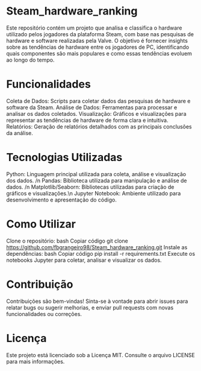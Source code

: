 # Steam_hardware_ranking

Este repositório contém um projeto que analisa e classifica o hardware utilizado pelos jogadores da plataforma Steam, com base nas pesquisas de hardware e software realizadas pela Valve. O objetivo é fornecer insights sobre as tendências de hardware entre os jogadores de PC, identificando quais componentes são mais populares e como essas tendências evoluem ao longo do tempo.

# Funcionalidades
Coleta de Dados: Scripts para coletar dados das pesquisas de hardware e software da Steam.
Análise de Dados: Ferramentas para processar e analisar os dados coletados.
Visualização: Gráficos e visualizações para representar as tendências de hardware de forma clara e intuitiva.
Relatórios: Geração de relatórios detalhados com as principais conclusões da análise.

# Tecnologias Utilizadas
Python: Linguagem principal utilizada para coleta, análise e visualização dos dados. /n
Pandas: Biblioteca utilizada para manipulação e análise de dados. /n
Matplotlib/Seaborn: Bibliotecas utilizadas para criação de gráficos e visualizações.\n
Jupyter Notebook: Ambiente utilizado para desenvolvimento e apresentação do código.

# Como Utilizar
Clone o repositório:
bash
Copiar código
git clone https://github.com/fbgrangeiro98/Steam_hardware_ranking.git
Instale as dependências:
bash
Copiar código
pip install -r requirements.txt
Execute os notebooks Jupyter para coletar, analisar e visualizar os dados.

# Contribuição
Contribuições são bem-vindas! Sinta-se à vontade para abrir issues para relatar bugs ou sugerir melhorias, e enviar pull requests com novas funcionalidades ou correções.

# Licença
Este projeto está licenciado sob a Licença MIT. Consulte o arquivo LICENSE para mais informações.